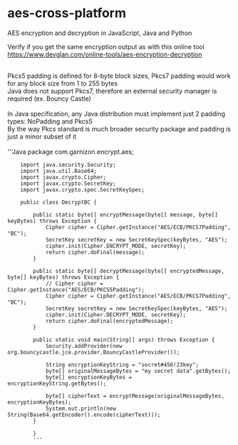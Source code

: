 # aes-cross-platform
AES encryption and decryption in JavaScript, Java and Python

Verify if you get the same encryption output as with this online tool <br/>
https://www.devglan.com/online-tools/aes-encryption-decryption

<br/>
Pkcs5 padding is defined for 8-byte block sizes, Pkcs7 padding would work for any block size from 1 to 255 bytes<br/>
Java does not support Pkcs7, therefore an external security manager is required (ex. Bouncy Castle)
<br/><br/>
In Java specification, any Java distribution must implement just 2 padding types: NoPadding and Pkcs5<br/>
By the way Pkcs standard is much broader security package and padding is just a minor subset of it
<br/><br/>
		'''Java
		package com.garnizon.encrypt.aes;
		
		import java.security.Security;
		import java.util.Base64;
		import javax.crypto.Cipher;
		import javax.crypto.SecretKey;
		import javax.crypto.spec.SecretKeySpec;
		
		public class DecryptBC {
		
			public static byte[] encryptMessage(byte[] message, byte[] keyBytes) throws Exception {
				Cipher cipher = Cipher.getInstance("AES/ECB/PKCS7Padding", "BC");
				SecretKey secretKey = new SecretKeySpec(keyBytes, "AES");
				cipher.init(Cipher.ENCRYPT_MODE, secretKey);
				return cipher.doFinal(message);
			}
		
			public static byte[] decryptMessage(byte[] encryptedMessage, byte[] keyBytes) throws Exception {
				// Cipher cipher = Cipher.getInstance("AES/ECB/PKCS5Padding");
				Cipher cipher = Cipher.getInstance("AES/ECB/PKCS7Padding", "BC");
				SecretKey secretKey = new SecretKeySpec(keyBytes, "AES");
				cipher.init(Cipher.DECRYPT_MODE, secretKey);
				return cipher.doFinal(encryptedMessage);
			}
		
			public static void main(String[] args) throws Exception {
				Security.addProvider(new org.bouncycastle.jce.provider.BouncyCastleProvider());
		
				String encryptionKeyString = "secret#456!23key";
				byte[] originalMessageBytes = "my secret data".getBytes();
				byte[] encryptionKeyBytes = encryptionKeyString.getBytes();
		
				byte[] cipherText = encryptMessage(originalMessageBytes, encryptionKeyBytes);
				System.out.println(new String(Base64.getEncoder().encode(cipherText)));
			}
		
			}
			'''
